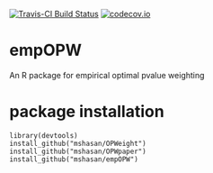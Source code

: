 [![Travis-CI Build Status](https://travis-ci.org/mshasan/OPWpaper.svg?branch=master)](https://travis-ci.org/mshasan/empOPW)
[![codecov.io](https://codecov.io/github/mshasan/OPWpaper/coverage.svg?branch=master)](https://codecov.io/github/mshasan/empOPW?branch=master)

# empOPW
An R package for empirical optimal pvalue weighting

# package installation
```{r}
library(devtools)
install_github("mshasan/OPWeight")
install_github("mshasan/OPWpaper")
install_github("mshasan/empOPW")
```
